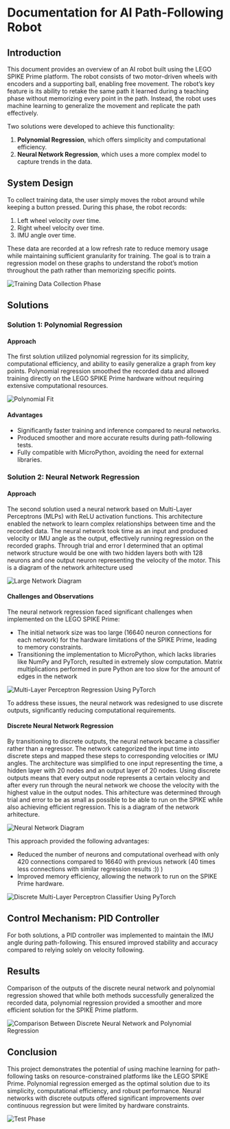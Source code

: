 # Documentation for AI Path-Following Robot

## Introduction

This document provides an overview of an AI robot built using the LEGO SPIKE Prime platform. The robot consists of two motor-driven wheels with encoders and a supporting ball, enabling free movement. The robot’s key feature is its ability to retake the same path it learned during a teaching phase without memorizing every point in the path. Instead, the robot uses machine learning to generalize the movement and replicate the path effectively.

Two solutions were developed to achieve this functionality:
1. **Polynomial Regression**, which offers simplicity and computational efficiency.
2. **Neural Network Regression**, which uses a more complex model to capture trends in the data.

## System Design

To collect training data, the user simply moves the robot around while keeping a button pressed. During this phase, the robot records:
1. Left wheel velocity over time.
2. Right wheel velocity over time.
3. IMU angle over time.

These data are recorded at a low refresh rate to reduce memory usage while maintaining sufficient granularity for training. The goal is to train a regression model on these graphs to understand the robot’s motion throughout the path rather than memorizing specific points.

![Training Data Collection Phase](./Images/training_data_collection_phase.gif)

## Solutions

### Solution 1: Polynomial Regression

#### Approach

The first solution utilized polynomial regression for its simplicity, computational efficiency, and ability to easily generalize a graph from key points. Polynomial regression smoothed the recorded data and allowed training directly on the LEGO SPIKE Prime hardware without requiring extensive computational resources.

![Polynomial Fit](./Images/7%20-%20Polynomial%20Fit.png)

#### Advantages

- Significantly faster training and inference compared to neural networks.
- Produced smoother and more accurate results during path-following tests.
- Fully compatible with MicroPython, avoiding the need for external libraries.

### Solution 2: Neural Network Regression

#### Approach

The second solution used a neural network based on Multi-Layer Perceptrons (MLPs) with ReLU activation functions. This architecture enabled the network to learn complex relationships between time and the recorded data. The neural network took time as an input and produced velocity or IMU angle as the output, effectively running regression on the recorded graphs. Through trial and error I determined that an optimal network structure would be one with two hidden layers both with 128 neurons and one output neuron representing the velocity of the motor. This is a diagram of the network arhitecture used

![Large Network Diagram](./Images/large%20network.png)

#### Challenges and Observations

The neural network regression faced significant challenges when implemented on the LEGO SPIKE Prime:
- The initial network size was too large (16640 neuron connections for each network) for the hardware limitations of the SPIKE Prime, leading to memory constraints.
- Transitioning the implementation to MicroPython, which lacks libraries like NumPy and PyTorch, resulted in extremely slow computation. Matrix multiplications performed in pure Python are too slow for the amount of edges in the network

![Multi-Layer Perceptron Regression Using PyTorch](./Images/1%20-%20Non%20Linear%20Regression%20With%20Pytorch.png)

To address these issues, the neural network was redesigned to use discrete outputs, significantly reducing computational requirements.

#### Discrete Neural Network Regression

By transitioning to discrete outputs, the neural network became a classifier rather than a regressor. The network categorized the input time into discrete steps and mapped these steps to corresponding velocities or IMU angles. The architecture was simplified to one input representing the time, a hidden layer with 20 nodes and an output layer of 20 nodes. Using discrete outputs means that every output node represents a certain velocity and after every run through the neural network we choose the velocity with the highest value in the output nodes. This arhitecture was determined through trial and error to be as small as possible to be able to run on the SPIKE while also achieving efficient regression. This is a diagram of the network arhitecture.

![Neural Network Diagram](./Images/small%20network%20diagram.png)

This approach provided the following advantages:
- Reduced the number of neurons and computational overhead with only 420 connections compared to 16640 with previous network (40 times less connections with similar regression results :)) )
- Improved memory efficiency, allowing the network to run on the SPIKE Prime hardware.

![Discrete Multi-Layer Perceptron Classifier Using PyTorch](./Images/2%20-%20Discrete%20Classifier%20Using%20Pytorch.png)

## Control Mechanism: PID Controller

For both solutions, a PID controller was implemented to maintain the IMU angle during path-following. This ensured improved stability and accuracy compared to relying solely on velocity following.

## Results

Comparison of the outputs of the discrete neural network and polynomial regression showed that while both methods successfully generalized the recorded data, polynomial regression provided a smoother and more efficient solution for the SPIKE Prime platform.

![Comparison Between Discrete Neural Network and Polynomial Regression](./Images/5%20-%20Discrete%20NN%20compared%20to%20Poly%20Regression.png)

## Conclusion

This project demonstrates the potential of using machine learning for path-following tasks on resource-constrained platforms like the LEGO SPIKE Prime. Polynomial regression emerged as the optimal solution due to its simplicity, computational efficiency, and robust performance. Neural networks with discrete outputs offered significant improvements over continuous regression but were limited by hardware constraints.

![Test Phase](./Images/test_phase.gif)

